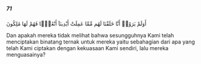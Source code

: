 ##### 71

<span class="ayah">أَوَلَمْ يَرَوْا۟ أَنَّا خَلَقْنَا لَهُم مِّمَّا عَمِلَتْ أَيْدِينَآ أَنْعَٰمًۭا فَهُمْ لَهَا مَٰلِكُونَ</span>

<span class="ayah_translation">Dan apakah mereka tidak melihat bahwa sesungguhnya Kami telah menciptakan binatang ternak untuk mereka yaitu sebahagian dari apa yang telah Kami ciptakan dengan kekuasaan Kami sendiri, lalu mereka menguasainya?</span>
